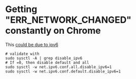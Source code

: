 # Getting "ERR_NETWORK_CHANGED" constantly on Chrome

This [could be due to ipv6](https://superuser.com/questions/747735/regularly-getting-err-network-changed-errors-in-chrome)

```
# validate with
sudo sysctl -A | grep disable_ipv6
# If =0, then disable default and all
sudo sysctl -w net.ipv6.conf.all.disable_ipv6=1    
sudo sysctl -w net.ipv6.conf.default.disable_ipv6=1
```

